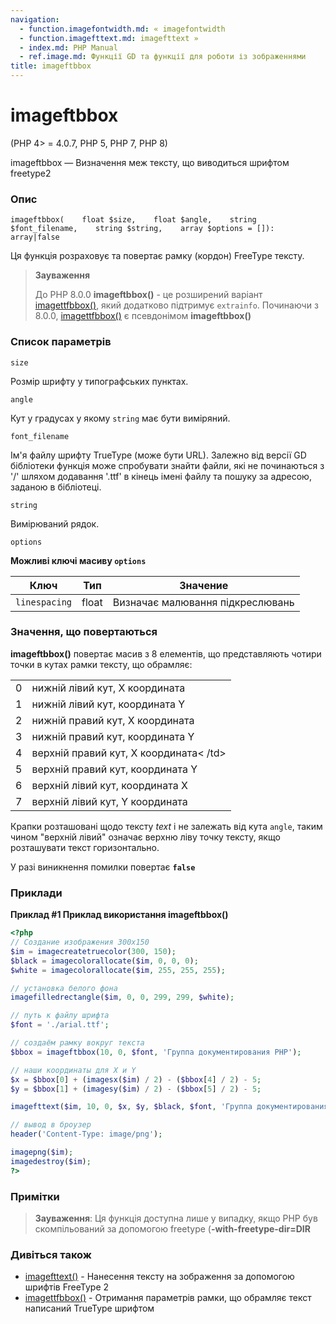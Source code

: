 ```yaml
---
navigation:
  - function.imagefontwidth.md: « imagefontwidth
  - function.imagefttext.md: imagefttext »
  - index.md: PHP Manual
  - ref.image.md: Функції GD та функції для роботи із зображеннями
title: imageftbbox
---
```

# imageftbbox

(PHP 4> = 4.0.7, PHP 5, PHP 7, PHP 8)

imageftbbox — Визначення меж тексту, що виводиться шрифтом freetype2

### Опис

```methodsynopsis
imageftbbox(    float $size,    float $angle,    string $font_filename,    string $string,    array $options = []): array|false
```

Ця функція розраховує та повертає рамку (кордон) FreeType тексту.

> **Зауваження**
> 
> До PHP 8.0.0 **imageftbbox()** - це розширений варіант [imagettfbbox()](function.imagettfbbox.md), який додатково підтримує `extrainfo`. Починаючи з 8.0.0, [imagettfbbox()](function.imagettfbbox.md) є псевдонімом **imageftbbox()**

### Список параметрів

`size`

Розмір шрифту у типографських пунктах.

`angle`

Кут у градусах у якому `string` має бути виміряний.

`font_filename`

Ім'я файлу шрифту TrueType (може бути URL). Залежно від версії GD бібліотеки функція може спробувати знайти файли, які не починаються з '/' шляхом додавання '.ttf' в кінець імені файлу та пошуку за адресою, заданою в бібліотеці.

`string`

Вимірюваний рядок.

`options`

**Можливі ключі масиву `options`**

| Ключ | Тип | Значение |
| --- | --- | --- |
| `linespacing` | float | Визначає малювання підкреслювань |

### Значення, що повертаються

**imageftbbox()** повертає масив з 8 елементів, що представляють чотири точки в кутах рамки тексту, що обрамляє:

<table class="doctable informaltable"><tbody class="tbody"><tr><td>0</td><td>нижній лівий кут, X координата</td></tr><tr><td>1</td><td>нижній лівий кут, координата Y</td></tr><tr><td>2</td><td>нижній правий кут, X координата</td></tr><tr><td>3</td><td>нижній правий кут, координата Y</td></tr><tr><td>4</td><td>верхній правий кут, X координата&lt; /td&gt;</td></tr><tr><td>5</td><td>верхній правий кут, координата Y</td></tr><tr><td>6</td><td>верхній лівий кут, координата X</td></tr><tr><td>7</td><td>верхній лівий кут, Y координата</td></tr></tbody></table>

Крапки розташовані щодо тексту *text* і не залежать від кута `angle`, таким чином "верхній лівий" означає верхню ліву точку тексту, якщо розташувати текст горизонтально.

У разі виникнення помилки повертає **`false`**

### Приклади

**Приклад #1 Приклад використання **imageftbbox()****

```php
<?php
// Создание изображения 300x150
$im = imagecreatetruecolor(300, 150);
$black = imagecolorallocate($im, 0, 0, 0);
$white = imagecolorallocate($im, 255, 255, 255);

// установка белого фона
imagefilledrectangle($im, 0, 0, 299, 299, $white);

// путь к файлу шрифта
$font = './arial.ttf';

// создаём рамку вокруг текста
$bbox = imageftbbox(10, 0, $font, 'Группа документирования PHP');

// наши координаты для X и Y
$x = $bbox[0] + (imagesx($im) / 2) - ($bbox[4] / 2) - 5;
$y = $bbox[1] + (imagesy($im) / 2) - ($bbox[5] / 2) - 5;

imagefttext($im, 10, 0, $x, $y, $black, $font, 'Группа документирования PHP');

// вывод в броузер
header('Content-Type: image/png');

imagepng($im);
imagedestroy($im);
?>
```

### Примітки

> **Зауваження**: Ця функція доступна лише у випадку, якщо PHP був скомпільований за допомогою freetype (**\-with-freetype-dir=DIR**

### Дивіться також

-   [imagefttext()](function.imagefttext.md) - Нанесення тексту на зображення за допомогою шрифтів FreeType 2
-   [imagettfbbox()](function.imagettfbbox.md) - Отримання параметрів рамки, що обрамляє текст написаний TrueType шрифтом
